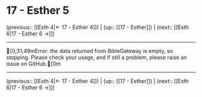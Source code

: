 # 17 - Esther 5

(previous:: [[Esth 4|← 17 - Esther 4]]) | (up:: [[17 - Esther]]) | (next:: [[Esth 6|17 - Esther 6 →]])

***
[0;31;49mError: the data returned from BibleGateway is empty, so stopping. Please check your usage, and if still a problem, please raise an issue on GitHub.[0m

***

(previous:: [[Esth 4|← 17 - Esther 4]]) | (up:: [[17 - Esther]]) | (next:: [[Esth 6|17 - Esther 6 →]])
